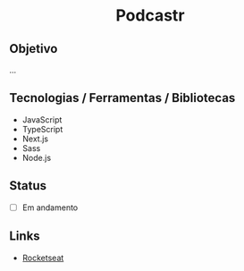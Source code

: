 <h1 align="center">Podcastr</h1>
<!-- <h1 align="center">
  <img alt="" title="" src="" width="400px"/>
</h1> -->

## Objetivo
...

## Tecnologias / Ferramentas / Bibliotecas
- JavaScript
- TypeScript
- Next.js
- Sass
- Node.js

## Status
- [ ] Em andamento

## Links
- [Rocketseat](https://rocketseat.com.br/)